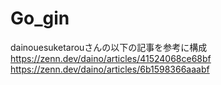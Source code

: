 # Go_gin
dainouesuketarouさんの以下の記事を参考に構成
https://zenn.dev/daino/articles/41524068ce68bf
https://zenn.dev/daino/articles/6b1598366aaabf
